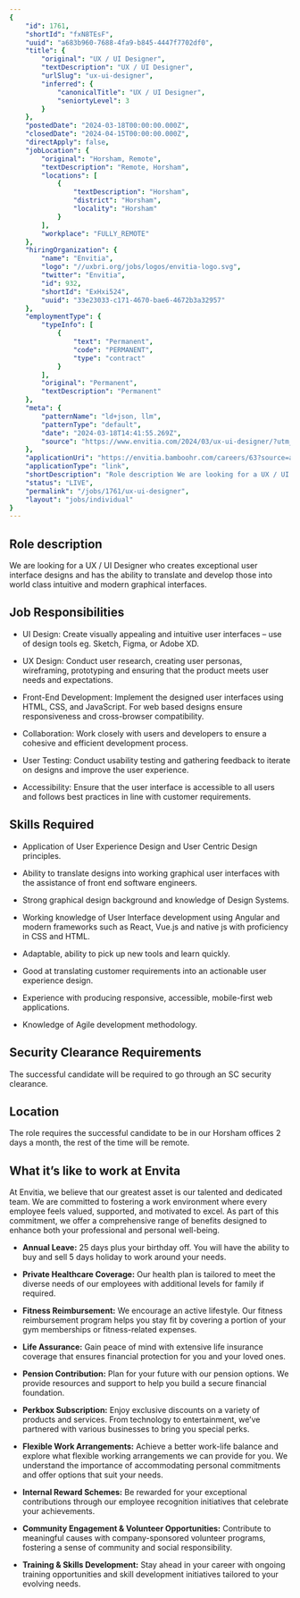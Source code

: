 ```yaml
---
{
	"id": 1761,
	"shortId": "fxN8TEsF",
	"uuid": "a683b960-7688-4fa9-b845-4447f7702df0",
	"title": {
		"original": "UX / UI Designer",
		"textDescription": "UX / UI Designer",
		"urlSlug": "ux-ui-designer",
		"inferred": {
			"canonicalTitle": "UX / UI Designer",
			"seniortyLevel": 3
		}
	},
	"postedDate": "2024-03-18T00:00:00.000Z",
	"closedDate": "2024-04-15T00:00:00.000Z",
	"directApply": false,
	"jobLocation": {
		"original": "Horsham, Remote",
		"textDescription": "Remote, Horsham",
		"locations": [
			{
				"textDescription": "Horsham",
				"district": "Horsham",
				"locality": "Horsham"
			}
		],
		"workplace": "FULLY_REMOTE"
	},
	"hiringOrganization": {
		"name": "Envitia",
		"logo": "//uxbri.org/jobs/logos/envitia-logo.svg",
		"twitter": "Envitia",
		"id": 932,
		"shortId": "ExHxi524",
		"uuid": "33e23033-c171-4670-bae6-4672b3a32957"
	},
	"employmentType": {
		"typeInfo": [
			{
				"text": "Permanent",
				"code": "PERMANENT",
				"type": "contract"
			}
		],
		"original": "Permanent",
		"textDescription": "Permanent"
	},
	"meta": {
		"patternName": "ld+json, llm",
		"patternType": "default",
		"date": "2024-03-18T14:41:55.269Z",
		"source": "https://www.envitia.com/2024/03/ux-ui-designer/?utm_source=Indeed&utm_medium=organic&utm_campaign=Indeed"
	},
	"applicationUri": "https://envitia.bamboohr.com/careers/63?source=aWQ9MTQ%3D",
	"applicationType": "link",
	"shortDescription": "Role description We are looking for a UX / UI Designer who creates exceptional user interface designs and has the ability to translate and develop those into world class intuitive and modern",
	"status": "LIVE",
	"permalink": "/jobs/1761/ux-ui-designer",
	"layout": "jobs/individual"
}
---
```

<h2>Role description</h2><p>We are looking for a UX / UI Designer who creates exceptional user interface designs and has the ability to translate and develop those into world class intuitive and modern graphical interfaces.</p><h2>Job Responsibilities</h2><ul><li><p>UI Design: Create visually appealing and intuitive user interfaces – use of design tools eg. Sketch, Figma, or Adobe XD.</p></li><li><p>UX Design: Conduct user research, creating user personas, wireframing, prototyping and ensuring that the product meets user needs and expectations.</p></li><li><p>Front-End Development: Implement the designed user interfaces using HTML, CSS, and JavaScript. For web based designs ensure responsiveness and cross-browser compatibility.</p></li><li><p>Collaboration: Work closely with users and developers to ensure a cohesive and efficient development process.</p></li><li><p>User Testing: Conduct usability testing and gathering feedback to iterate on designs and improve the user experience.</p></li><li><p>Accessibility: Ensure that the user interface is accessible to all users and follows best practices in line with customer requirements.</p></li></ul><h2>Skills Required</h2><ul><li><p>Application of User Experience Design and User Centric Design principles.</p></li><li><p>Ability to translate designs into working graphical user interfaces with the assistance of front end software engineers.</p></li><li><p>Strong graphical design background and knowledge of Design Systems.</p></li><li><p>Working knowledge of User Interface development using Angular and modern frameworks such as React, Vue.js and native js with proficiency in CSS and HTML.</p></li><li><p>Adaptable, ability to pick up new tools and learn quickly.</p></li><li><p>Good at translating customer requirements into an actionable user experience design.</p></li><li><p>Experience with producing responsive, accessible, mobile-first web applications.</p></li><li><p>Knowledge of Agile development methodology.</p></li></ul><h2>Security Clearance Requirements</h2><p>The successful candidate will be required to go through an SC security clearance.</p><h2>Location&nbsp;</h2><p>The role requires the successful candidate to be in our Horsham offices 2 days a month, the rest of the time will be remote.</p><h2>What it’s like to work at Envita</h2><p>At Envitia, we believe that our greatest asset is our talented and dedicated team. We are committed to fostering a work environment where every employee feels valued, supported, and motivated to excel. As part of this commitment, we offer a comprehensive range of benefits designed to enhance both your professional and personal well-being.</p><ul><li><p><strong>Annual Leave:</strong> 25 days plus your birthday off. You will have the ability to buy and sell 5 days holiday to work around your needs.</p></li><li><p><strong>Private Healthcare Coverage:</strong> Our health plan is tailored to meet the diverse needs of our employees with additional levels for family if required.</p></li><li><p><strong>Fitness Reimbursement:</strong> We encourage an active lifestyle. Our fitness reimbursement program helps you stay fit by covering a portion of your gym memberships or fitness-related expenses.</p></li><li><p><strong>Life Assurance:</strong> Gain peace of mind with extensive life insurance coverage that ensures financial protection for you and your loved ones.</p></li><li><p><strong>Pension Contribution:</strong> Plan for your future with our pension options. We provide resources and support to help you build a secure financial foundation.</p></li><li><p><strong>Perkbox Subscription:</strong> Enjoy exclusive discounts on a variety of products and services. From technology to entertainment, we’ve partnered with various businesses to bring you special perks.</p></li><li><p><strong>Flexible Work Arrangements:</strong> Achieve a better work-life balance and explore what flexible working arrangements we can provide for you. We understand the importance of accommodating personal commitments and offer options that suit your needs.</p></li><li><p><strong>Internal Reward Schemes:</strong> Be rewarded for your exceptional contributions through our employee recognition initiatives that celebrate your achievements.</p></li><li><p><strong>Community Engagement &amp; Volunteer Opportunities:</strong> Contribute to meaningful causes with company-sponsored volunteer programs, fostering a sense of community and social responsibility.</p></li><li><p><strong>Training &amp; Skills Development:</strong> Stay ahead in your career with ongoing training opportunities and skill development initiatives tailored to your evolving needs.</p></li></ul>
